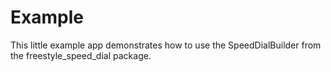 # Example

This little example app demonstrates how to use the SpeedDialBuilder from the freestyle_speed_dial package.
